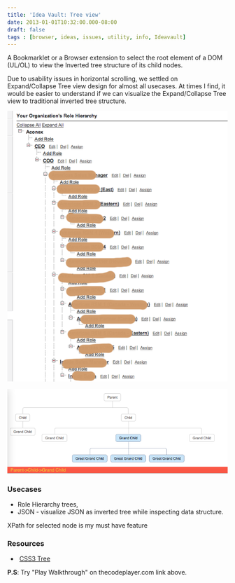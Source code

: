 ```yaml
---
title: 'Idea Vault: Tree view'
date: 2013-01-01T10:32:00.000-08:00
draft: false
tags : [browser, ideas, issues, utility, info, Ideavault]
---
```


  
A Bookmarklet or a Browser extension to select the root element of a DOM (UL/OL) to view the Inverted tree structure of its child nodes.  
  
Due to usability issues in horizontal scrolling, we settled on Expand/Collapse Tree view design for almost all usecases. At times I find, it would be easier to understand if we can visualize the Expand/Collapse Tree view to traditional inverted tree structure.  
  

![](/assets/Screen-Shot-2012-12-31-at-6.05.41-PM.png)

![](/assets/Screen-Shot-2013-01-01-at-11.24.41-PM.png)
  
  
### Usecases

*   Role Hierarchy trees, 
*   JSON - visualize JSON as inverted tree while inspecting data structure. 

XPath for selected node is my must have feature  
  
### Resources

*    [CSS3 Tree](http://thecodeplayer.com/walkthrough/css3-family-tree) 

**P.S**: Try "Play Walkthrough" on thecodeplayer.com link above.